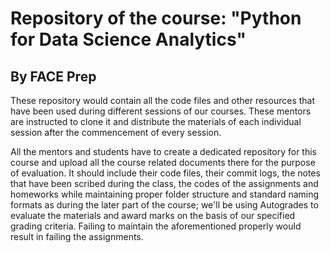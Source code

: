 # Repository of the course: "Python for Data Science Analytics"
## By FACE Prep

These repository would contain all the code files and other resources that have been used during different sessions of our courses.
These mentors are instructed to clone it and distribute the materials of each individual session after the commencement of every session.

All the mentors and students have to create a dedicated repository for this course and upload all the course related documents there for the purpose of evaluation.
It should include their code files, their commit logs, the notes that have been scribed during the class, the codes of the assignments and homeworks while maintaining proper folder structure
and standard naming formats as during the later part of the course; we'll be using Autogrades to evaluate the materials and award marks on the basis of our specified grading criteria.
Failing to maintain the aforementioned properly would result in failing the assignments.
